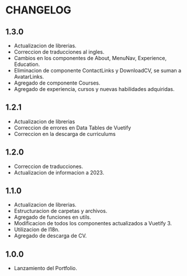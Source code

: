 # CHANGELOG

## 1.3.0

- Actualizacion de librerias.
- Correccion de traducciones al ingles.
- Cambios en los componentes de About, MenuNav, Experience, Education.
- Eliminacion de componente ContactLinks y DownloadCV, se suman a AvatarLinks.
- Agregado de componente Courses.
- Agregado de experiencia, cursos y nuevas habilidades adquiridas.

## 1.2.1

- Actualizacion de librerias
- Correccion de errores en Data Tables de Vuetify
- Correccion en la descarga de curriculums

## 1.2.0

- Correccion de traducciones.
- Actualizacion de informacion a 2023.

## 1.1.0

- Actualizacion de librerias.
- Estructuracion de carpetas y archivos.
- Agregado de funciones en utils.
- Modificacion de todos los componentes actualizados a Vuetify 3.
- Utilizacion de I18n.
- Agregado de descarga de CV.

## 1.0.0

- Lanzamiento del Portfolio.
